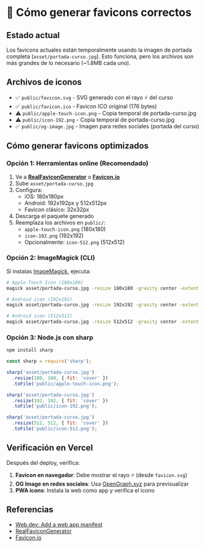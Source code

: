 # 📸 Cómo generar favicons correctos

## Estado actual

Los favicons actuales están temporalmente usando la imagen de portada completa (`asset/portada-curso.jpg`). Esto funciona, pero los archivos son más grandes de lo necesario (~1.8MB cada uno).

## Archivos de iconos

- ✅ `public/favicon.svg` - SVG generado con el rayo ⚡ del curso
- ✅ `public/favicon.ico` - Favicon ICO original (176 bytes)
- ⚠️ `public/apple-touch-icon.png` - Copia temporal de portada-curso.jpg
- ⚠️ `public/icon-192.png` - Copia temporal de portada-curso.jpg
- ✅ `public/og-image.jpg` - Imagen para redes sociales (portada del curso)

## Cómo generar favicons optimizados

### Opción 1: Herramientas online (Recomendado)

1. Ve a **[RealFaviconGenerator](https://realfavicongenerator.net/)** o **[Favicon.io](https://favicon.io/)**
2. Sube `asset/portada-curso.jpg`
3. Configura:
   - iOS: 180x180px
   - Android: 192x192px y 512x512px
   - Favicon clásico: 32x32px
4. Descarga el paquete generado
5. Reemplaza los archivos en `public/`:
   - `apple-touch-icon.png` (180x180)
   - `icon-192.png` (192x192)
   - Opcionalmente: `icon-512.png` (512x512)

### Opción 2: ImageMagick (CLI)

Si instalas [ImageMagick](https://imagemagick.org/), ejecuta:

```bash
# Apple Touch Icon (180x180)
magick asset/portada-curso.jpg -resize 180x180 -gravity center -extent 180x180 public/apple-touch-icon.png

# Android icon (192x192)
magick asset/portada-curso.jpg -resize 192x192 -gravity center -extent 192x192 public/icon-192.png

# Android icon (512x512)
magick asset/portada-curso.jpg -resize 512x512 -gravity center -extent 512x512 public/icon-512.png
```

### Opción 3: Node.js con sharp

```bash
npm install sharp
```

```js
const sharp = require('sharp');

sharp('asset/portada-curso.jpg')
  .resize(180, 180, { fit: 'cover' })
  .toFile('public/apple-touch-icon.png');

sharp('asset/portada-curso.jpg')
  .resize(192, 192, { fit: 'cover' })
  .toFile('public/icon-192.png');

sharp('asset/portada-curso.jpg')
  .resize(512, 512, { fit: 'cover' })
  .toFile('public/icon-512.png');
```

## Verificación en Vercel

Después del deploy, verifica:

1. **Favicon en navegador**: Debe mostrar el rayo ⚡ (desde `favicon.svg`)
2. **OG Image en redes sociales**: Usa [OpenGraph.xyz](https://www.opengraph.xyz/) para previsualizar
3. **PWA icons**: Instala la web como app y verifica el icono

## Referencias

- [Web.dev: Add a web app manifest](https://web.dev/add-manifest/)
- [RealFaviconGenerator](https://realfavicongenerator.net/)
- [Favicon.io](https://favicon.io/)
